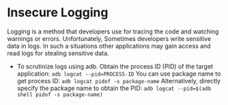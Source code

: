 # Insecure Logging 

Logging is a method that developers use for tracing the code and watching warnings or errors. Unfortunately, Sometimes developers write sensitive data in logs. In such a situations other applications may gain access and read logs for stealing sensitive data.

- To scrutinize logs using adb. Obtain the process ID (PID) of the target application:
            `adb logcat --pid=PROCESS-ID`
    You can use package name to get process ID:
            `adb logcat pidof -s package-name`
    Alternatively, directly specify the package name to obtain the PID:
            `adb logcat --pid=$(adb shell pidof -s package-name)`